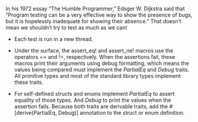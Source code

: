 In his 1972 essay “The Humble Programmer,” Edsger W. Dijkstra said that “Program testing can be a very effective way to show the presence of bugs, but it is hopelessly inadequate for showing their absence.” That doesn’t mean we shouldn’t try to test as much as we can!

- Each test is run in a new thread.

- Under the surface, the assert_eq! and assert_ne! macros use the operators == and !=, respectively. When the assertions fail, these macros print their arguments using debug formatting, which means the values being compared must implement the *PartialEq* and *Debug* traits. All primitive types and most of the standard library types implement these traits. 

- For self-defined structs and enums implement *PartialEq* to assert equality of those types. And *Debug* to print the values when the assertion fails. Because both traits are derivable traits, add the #[derive(PartialEq, Debug)] annotation to the struct or enum definition.

